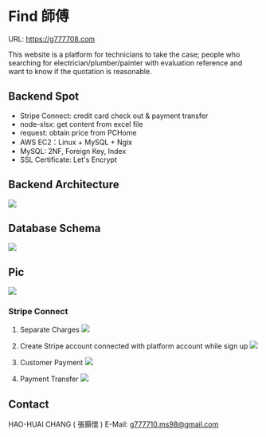 # Find 師傅

URL: https://g777708.com

This website is a platform for technicians to take the case; people who searching for electrician/plumber/painter with evaluation reference and want to know if the quotation is reasonable.

## Backend Spot

* Stripe Connect: credit card check out & payment transfer
* node-xlsx: get content from excel file
* request: obtain price from PCHome
* AWS EC2：Linux + MySQL + Ngix
* MySQL: 2NF, Foreign Key, Index
* SSL Certificate: Let's Encrypt


## Backend Architecture
     
![](https://i.imgur.com/0xw7cKc.jpg)

   
   

## Database Schema
    
![](https://i.imgur.com/uOz2C2E.jpg)
   
    
## Pic
   
![](https://i.imgur.com/AS2a0Eg.jpg)


### Stripe Connect
1. Separate Charges
![](https://i.imgur.com/sn3LsZl.png)

2. Create Stripe account connected with platform account while sign up
![](https://i.imgur.com/f01qtmM.png)

3. Customer Payment
![](https://i.imgur.com/3qLvEYQ.png)

4. Payment Transfer
![](https://i.imgur.com/yX2cXsk.png)


## Contact

HAO-HUAI CHANG ( 張顥懷 )
E-Mail: g777710.ms98@gmail.com

